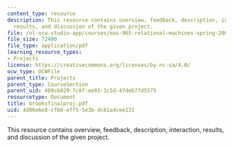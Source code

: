 ```yaml
---
content_type: resource
description: This resource contains overview, feedback, description, interaction,
  results, and discussion of the given project.
file: /ol-ocw-studio-app/courses/mas-965-relational-machines-spring-2005/4d06e6e8cfb0eff55e3bdc61a4cee131_brooksfinalproj.pdf
file_size: 72400
file_type: application/pdf
learning_resource_types:
- Projects
license: https://creativecommons.org/licenses/by-nc-sa/4.0/
ocw_type: OCWFile
parent_title: Projects
parent_type: CourseSection
parent_uid: 489cb029-7c8f-ee01-1c5d-47deb7fd5575
resourcetype: Document
title: brooksfinalproj.pdf
uid: 4d06e6e8-cfb0-eff5-5e3b-dc61a4cee131
---
```

This resource contains overview, feedback, description, interaction, results, and discussion of the given project.